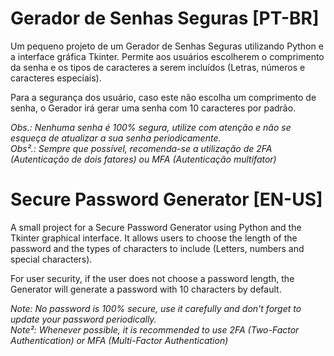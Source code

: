 # Gerador de Senhas Seguras [PT-BR]
Um pequeno projeto de um Gerador de Senhas Seguras utilizando Python e a interface gráfica Tkinter. Permite aos usuários escolherem o comprimento da senha e os tipos de caracteres a serem incluídos (Letras, números e caracteres especiais). 

Para a segurança dos usuário, caso este não escolha um comprimento de senha, o Gerador irá gerar uma senha com 10 caracteres por padrão. 

*Obs.: Nenhuma senha é 100% segura, utilize com atenção e não se esqueça de atualizar a sua senha periodicamente.*  
*Obs².: Sempre que possível, recomenda-se a utilização de 2FA (Autenticação de dois fatores) ou MFA (Autenticação multifator)*


# Secure Password Generator [EN-US]
A small project for a Secure Password Generator using Python and the Tkinter graphical interface. It allows users to choose the length of the password and the types of characters to include (Letters, numbers and special characters).

For user security, if the user does not choose a password length, the Generator will generate a password with 10 characters by default.

*Note: No password is 100% secure, use it carefully and don't forget to update your password periodically.*  
*Note²: Whenever possible, it is recommended to use 2FA (Two-Factor Authentication) or MFA (Multi-Factor Authentication)*

